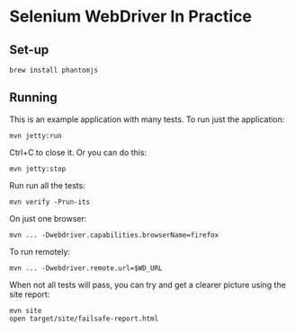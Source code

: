 # Selenium WebDriver In Practice
## Set-up

	brew install phantomjs

Running
---
This is an example application with many tests. To run just the application:

	mvn jetty:run
	
Ctrl+C to close it. Or you can do this:

	mvn jetty:stop

Run run all the tests:

	mvn verify -Prun-its

On just one browser:

	mvn ... -Dwebdriver.capabilities.browserName=firefox

To run remotely:

	mvn ... -Dwebdriver.remote.url=$WD_URL

When not all tests will pass, you can try and get a clearer picture using the site report:

	mvn site
	open target/site/failsafe-report.html

